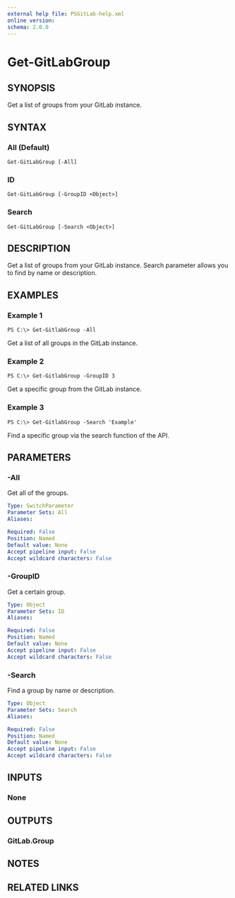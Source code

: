 ```yaml
---
external help file: PSGitLab-help.xml
online version: 
schema: 2.0.0
---
```


# Get-GitLabGroup

## SYNOPSIS
Get a list of groups from your GitLab instance.

## SYNTAX

### All (Default)
```
Get-GitLabGroup [-All]
```

### ID
```
Get-GitLabGroup [-GroupID <Object>]
```

### Search
```
Get-GitLabGroup [-Search <Object>]
```

## DESCRIPTION
Get a list of groups from your GitLab instance. Search parameter allows you to find by name or description.

## EXAMPLES

### Example 1
```
PS C:\> Get-GitlabGroup -All
```

Get a list of all groups in the GitLab instance.

### Example 2
```
PS C:\> Get-GitlabGroup -GroupID 3
```

Get a specific group from the GitLab instance.

### Example 3
```
PS C:\> Get-GitlabGroup -Search 'Example'
```

Find a specific group via the search function of the API.

## PARAMETERS

### -All
Get all of the groups.

```yaml
Type: SwitchParameter
Parameter Sets: All
Aliases: 

Required: False
Position: Named
Default value: None
Accept pipeline input: False
Accept wildcard characters: False
```

### -GroupID
Get a certain group.

```yaml
Type: Object
Parameter Sets: ID
Aliases: 

Required: False
Position: Named
Default value: None
Accept pipeline input: False
Accept wildcard characters: False
```

### -Search
Find a group by name or description.

```yaml
Type: Object
Parameter Sets: Search
Aliases: 

Required: False
Position: Named
Default value: None
Accept pipeline input: False
Accept wildcard characters: False
```

## INPUTS

### None


## OUTPUTS

### GitLab.Group


## NOTES

## RELATED LINKS

